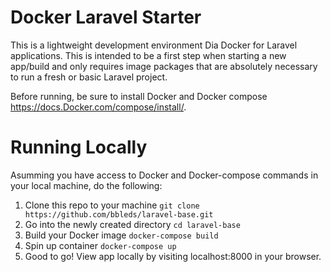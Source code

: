 # Docker Laravel Starter

This is a lightweight development environment Dia Docker for Laravel applications. This is intended to be a first step when starting a new app/build and only requires image packages that are absolutely necessary to run a fresh or basic Laravel project.

Before running, be sure to install Docker and Docker compose https://docs.Docker.com/compose/install/.

# Running Locally

Asumming you have access to Docker and Docker-compose commands in your local machine, do the following:

1. Clone this repo to your machine ```git clone https://github.com/bbleds/laravel-base.git```
2. Go into the newly created directory ```cd laravel-base```
3. Build your Docker image ```docker-compose build```
4. Spin up container ```docker-compose up```
5. Good to go! View app locally by visiting localhost:8000 in your browser.